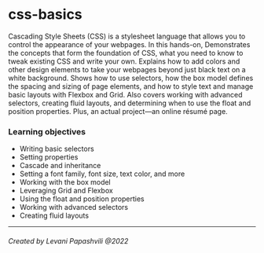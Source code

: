 # css-basics
Cascading Style Sheets (CSS) is a stylesheet language that allows you to control the appearance of your webpages. 
In this hands-on, Demonstrates the concepts that form the foundation of CSS, 
what you need to know to tweak existing CSS and write your own. 
Explains how to add colors and other design elements to take your webpages beyond 
just black text on a white background. 
Shows how to use selectors, how the box model defines the spacing and sizing of page elements, 
and how to style text and manage basic layouts with Flexbox and Grid. 
Also covers working with advanced selectors, 
creating fluid layouts, and determining when to use the float and position properties. 
Plus, an actual project—an online résumé page.

### Learning objectives
- Writing basic selectors
- Setting properties
- Cascade and inheritance
- Setting a font family, font size, text color, and more
- Working with the box model
- Leveraging Grid and Flexbox
- Using the float and position properties
- Working with advanced selectors
- Creating fluid layouts

<hr>

###### Created by Levani Papashvili @2022